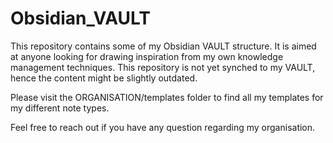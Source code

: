 # Obsidian_VAULT
This repository contains some of my Obsidian VAULT structure. It is aimed at anyone looking for drawing inspiration from my own knowledge management techniques.
This repository is not yet synched to my VAULT, hence the content might be slightly outdated. 

Please visit the ORGANISATION/templates folder to find all my templates for my different note types. 

Feel free to reach out if you have any question regarding my organisation.
